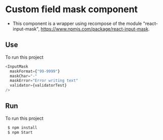 # Custom field mask component

- This component is a wrapper using recompose of the module "react-input-mask", https://www.npmjs.com/package/react-input-mask.

## Use
To run this project

  ```js
  <InputMask
    maskFormat={"99-9999"}
    maskChar="-"
    maskError="Error writing text"
    validator={validatorTest}
  />
  ```

## Run
To run this project

  ```js
   $ npm install
   $ npm Start
  ```
